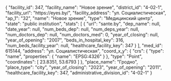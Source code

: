 {
    "facility_id": 347,
    "facility_name": "Новое зрение",
    "district_id": "4-02-1",
    "facility_url": "https:\/\/eyes.by\/",
    "facility_address": "ул. Социалистическая",
    "ap_1": "32",
    "name": "Новое зрение",
    "type": "Медицинский центр",
    "state": "public institution",
    "stats": [
        {
            "url": "sante.by",
            "dep_name": null,
            "date_year": null,
            "num_beds_dep": null,
            "num_deps_year": null,
            "num_doctors_dep": null,
            "num_doctors_med": 0,
            "year_of_closing": null,
            "year_of_opening": "2007",
            "beds_in_hospital_key": 316,
            "num_beds_facility_year": null,
            "healthcare_facility_key": 347
        }
    ],
    "med_id": 615144,
    "address": "ул. Социалистическая",
    "coord_x_y": {
        "crs": {
            "type": "name",
            "properties": {
                "name": "EPSG:4326"
            }
        },
        "type": "Point",
        "coordinates": [
            23.8351,
            53.6793
        ]
    },
    "place_name": "Гродно",
    "place_type": "city",
    "year_of_closing": "2023",
    "year_of_opening": "2011",
    "healthcare_facility_key": 347,
    "administrative_division_id": "4-02-1"
}